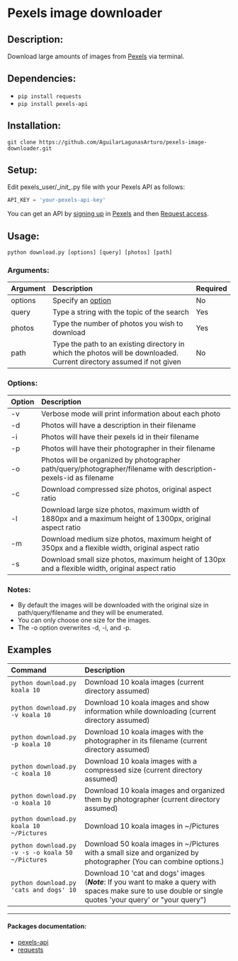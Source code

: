 # Pexels image downloader

## Description:
Download large amounts of images from [Pexels][0] via terminal.  

## Dependencies:
- `pip install requests`  
- `pip install pexels-api`  

## Installation:
`git clone https://github.com/AguilarLagunasArturo/pexels-image-downloader.git`

## Setup:
Edit pexels_user/\__init\__.py file with your Pexels API as follows:
```python
API_KEY = 'your-pexels-api-key'
```
You can get an API by [signing up][2] in [Pexels][0] and then [Request access][1].

## Usage:
`python download.py [options] [query] [photos] [path]`

### Arguments:
|Argument|Description|Required|
|:-|:-|:-|
|options|Specify an [option][5]|No|
|query|Type a string with the topic of the search|Yes|
|photos|Type the number of photos you wish to download|Yes|
|path|Type the path to an existing directory in which the photos will be downloaded. Current directory assumed if not given|No|

### Options:
|Option|Description|
|:-|:-|
|-v|Verbose mode will print information about each photo|
|-d|Photos will have a description in their filename|
|-i|Photos will have their pexels id in their filename|
|-p|Photos will have their photographer in their filename|
|-o|Photos will be organized by photographer path/query/photographer/filename with description-pexels-id as filename|
|-c|Download compressed size photos, original aspect ratio|
|-l|Download large size photos, maximum width of 1880px and a maximum height of 1300px, original aspect ratio|
|-m|Download medium size photos, maximum height of 350px and a flexible width, original aspect ratio|
|-s|Download small size photos, maximum height of 130px and a flexible width, original aspect ratio|

### Notes:
- By default the images will be downloaded with the original size in path/query/filename and they will be enumerated.  
- You can only choose one size for the images.
- The -o option overwrites -d, -i, and -p.

## Examples
|Command|Description|
|:-|:-|
|`python download.py koala 10`|Download 10 koala images (current directory assumed)|
|`python download.py -v koala 10`|Download 10 koala images and show information while downloading (current directory assumed)|
|`python download.py -p koala 10`|Download 10 koala images with the photographer in its filename (current directory assumed)|
|`python download.py -c koala 10`|Download 10 koala images with a compressed size (current directory assumed)|
|`python download.py -o koala 10`|Download 10 koala images and organized them by photographer (current directory assumed)|
|`python download.py koala 10 ~/Pictures`|Download 10 koala images in ~/Pictures|
|`python download.py -v -s -o koala 50 ~/Pictures`|Download 50 koala images in ~/Pictures with a small size and organized by photographer (You can combine options.)|
|`python download.py 'cats and dogs' 10`|Download 10 'cat and dogs' images (*__Note__*: If you want to make a query with spaces make sure to use double or single quotes 'your query' or "your query")|
---
#### Packages documentation:
- [pexels-api][3]
- [requests][4]

[0]: https://www.pexels.com/                            "Pexels: Website"
[1]: https://www.pexels.com/api/                        "Pexels: API website"
[2]: https://www.pexels.com/join/                       "Pexels: Sign up page"
[3]: https://github.com/AguilarLagunasArturo/pexels-api "Source code: pexels-api package"
[4]: https://2.python-requests.org/en/master/           "Documentation: requests package"
[5]: #options                                           "download.py: options"
